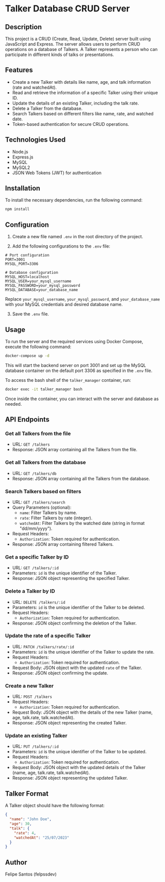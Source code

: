 # Talker Database CRUD Server

## Description

This project is a CRUD (Create, Read, Update, Delete) server built using JavaScript and Express. The server allows users to perform CRUD operations on a database of Talkers. A Talker represents a person who can participate in different kinds of talks or presentations.

## Features

- Create a new Talker with details like name, age, and talk information (rate and watchedAt).
- Read and retrieve the information of a specific Talker using their unique ID.
- Update the details of an existing Talker, including the talk rate.
- Delete a Talker from the database.
- Search Talkers based on different filters like name, rate, and watched date.
- Token-based authentication for secure CRUD operations.

## Technologies Used

- Node.js
- Express.js
- MySQL
- MySQL2 
- JSON Web Tokens (JWT) for authentication

## Installation

To install the necessary dependencies, run the following command:

```bash
npm install
```

## Configuration

1. Create a new file named `.env` in the root directory of the project.

2. Add the following configurations to the `.env` file:

```env
# Port configuration
PORT=3001
MYSQL_PORT=3306

# Database configuration
MYSQL_HOST=localhost
MYSQL_USER=your_mysql_username
MYSQL_PASSWORD=your_mysql_password
MYSQL_DATABASE=your_database_name
```

Replace `your_mysql_username`, `your_mysql_password`, and `your_database_name` with your MySQL credentials and desired database name.

3. Save the `.env` file.

## Usage

To run the server and the required services using Docker Compose, execute the following command:

```bash
docker-compose up -d
```

This will start the backend server on port 3001 and set up the MySQL database container on the default port 3306 as specified in the `.env` file.

To access the bash shell of the `talker_manager` container, run:

```bash
docker exec -it talker_manager bash
```

Once inside the container, you can interact with the server and database as needed.

## API Endpoints

### Get all Talkers from the file

- URL: `GET /talkers`
- Response: JSON array containing all the Talkers from the file.

### Get all Talkers from the database

- URL: `GET /talkers/db`
- Response: JSON array containing all the Talkers from the database.

### Search Talkers based on filters

- URL: `GET /talkers/search`
- Query Parameters (optional):
  - `name`: Filter Talkers by name.
  - `rate`: Filter Talkers by rate (integer).
  - `watchedAt`: Filter Talkers by the watched date (string in format "dd/mm/yyyy").
- Request Headers:
  - `Authorization`: Token required for authentication.
- Response: JSON array containing filtered Talkers.

### Get a specific Talker by ID

- URL: `GET /talkers/:id`
- Parameters: `id` is the unique identifier of the Talker.
- Response: JSON object representing the specified Talker.

### Delete a Talker by ID

- URL: `DELETE /talkers/:id`
- Parameters: `id` is the unique identifier of the Talker to be deleted.
- Request Headers:
  - `Authorization`: Token required for authentication.
- Response: JSON object confirming the deletion of the Talker.

### Update the rate of a specific Talker

- URL: `PATCH /talkers/rate/:id`
- Parameters: `id` is the unique identifier of the Talker to update the rate.
- Request Headers:
  - `Authorization`: Token required for authentication.
- Request Body: JSON object with the updated `rate` of the Talker.
- Response: JSON object confirming the update.

### Create a new Talker

- URL: `POST /talkers`
- Request Headers:
  - `Authorization`: Token required for authentication.
- Request Body: JSON object with the details of the new Talker (name, age, talk.rate, talk.watchedAt).
- Response: JSON object representing the created Talker.

### Update an existing Talker

- URL: `PUT /talkers/:id`
- Parameters: `id` is the unique identifier of the Talker to be updated.
- Request Headers:
  - `Authorization`: Token required for authentication.
- Request Body: JSON object with the updated details of the Talker (name, age, talk.rate, talk.watchedAt).
- Response: JSON object representing the updated Talker.

## Talker Format

A Talker object should have the following format:

```json
{
  "name": "John Doe",
  "age": 30,
  "talk": {
    "rate": 4,
    "watchedAt": "25/07/2023"
  }
}
```

## Author

Felipe Santos (felpssdev)

